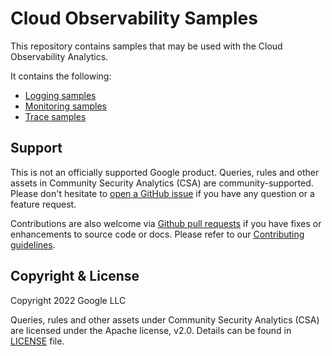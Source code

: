 
# Cloud Observability Samples

This repository contains samples that may be used with the Cloud Observability Analytics.

It contains the following:

* [Logging samples](./samples/logging/README.md)
* [Monitoring samples](./samples/monitoring/metrics_and_billing/README.md)
* [Trace samples](./samples/trace/README.md)


## Support

This is not an officially supported Google product. Queries, rules and other assets in Community Security Analytics (CSA) are community-supported. Please don't hesitate to [open a GitHub issue](https://github.com/GoogleCloudPlatform/logging-analytics-samples/issues) if you have any question or a feature request.

Contributions are also welcome via [Github pull requests](https://github.com/GoogleCloudPlatform/logging-analytics-samples/pulls) if you have fixes or enhancements to source code or docs. Please refer to our [Contributing guidelines](./CONTRIBUTING.md).

## Copyright & License

Copyright 2022 Google LLC

Queries, rules and other assets under Community Security Analytics (CSA) are licensed under the Apache license, v2.0. Details can be found in [LICENSE](./LICENSE) file.

